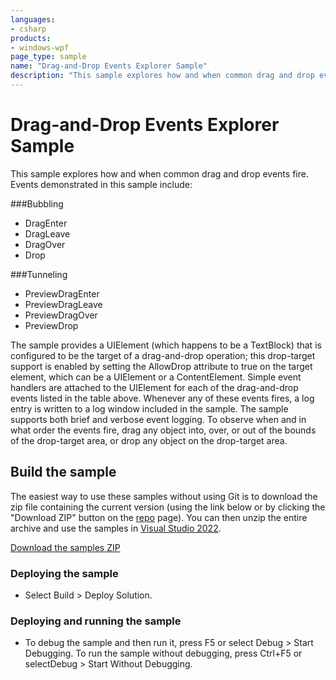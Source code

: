 ```yaml
---
languages:
- csharp
products:
- windows-wpf
page_type: sample
name: "Drag-and-Drop Events Explorer Sample"        
description: "This sample explores how and when common drag and drop events fire. Events demonstrated in this sample include:"
---
```


# Drag-and-Drop Events Explorer Sample
This sample explores how and when common drag and drop events fire. Events demonstrated in this sample include:

###Bubbling
- DragEnter
- DragLeave
- DragOver
- Drop

###Tunneling
- PreviewDragEnter
- PreviewDragLeave
- PreviewDragOver
- PreviewDrop

The sample provides a UIElement (which happens to be a TextBlock) that is configured to be the target of a drag-and-drop operation; this drop-target support is enabled by setting the AllowDrop attribute to true on the target element, which can be a UIElement or a ContentElement.
Simple event handlers are attached to the UIElement for each of the drag-and-drop events listed in the table above. Whenever any of these events fires, a log entry is written to a log window included in the sample. The sample supports both brief and verbose event logging.
To observe when and in what order the events fire, drag any object into, over, or out of the bounds of the drop-target area, or drop any object on the drop-target area.

## Build the sample
The easiest way to use these samples without using Git is to download the zip file containing the current version (using the link below or by clicking the "Download ZIP" button on the [repo](https://github.com/microsoft/WPF-Samples?tab=readme-ov-file) page). You can then unzip the entire archive and use the samples in [Visual Studio 2022](https://www.visualstudio.com/wpf-vs).

[Download the samples ZIP](../../archive/main.zip)

### Deploying the sample
- Select Build > Deploy Solution. 

### Deploying and running the sample
- To debug the sample and then run it, press F5 or select Debug >  Start Debugging. To run the sample without debugging, press Ctrl+F5 or selectDebug > Start Without Debugging. 


